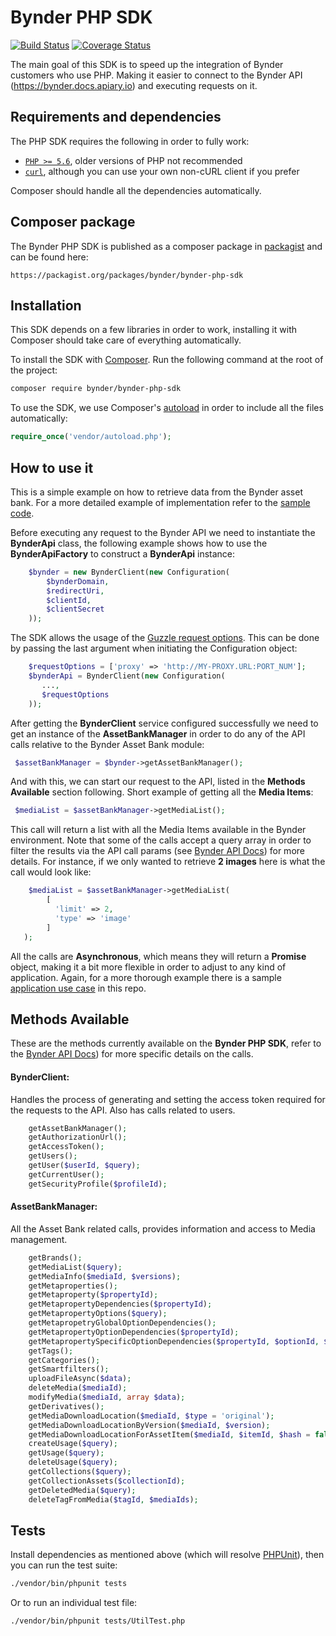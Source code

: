 # Bynder PHP SDK
[![Build Status](https://travis-ci.org/Bynder/bynder-php-sdk.svg?branch=master)](https://travis-ci.org/Bynder/bynder-php-sdk)
[![Coverage Status](https://coveralls.io/repos/github/Bynder/bynder-php-sdk/badge.svg)](https://coveralls.io/github/Bynder/bynder-php-sdk)

The main goal of this SDK is to speed up the integration of Bynder customers who use PHP. Making it easier to connect to the Bynder API (https://bynder.docs.apiary.io) and executing requests on it.

## Requirements and dependencies

The PHP SDK requires the following in order to fully work:

- [`PHP >= 5.6`](https://secure.php.net/manual/en/book.curl.php), older versions of PHP not recommended
- [`curl`](https://secure.php.net/manual/en/book.curl.php), although you can use your own non-cURL client if you prefer

Composer should handle all the dependencies automatically.

## Composer package

The Bynder PHP SDK is published as a composer package in [packagist](https://packagist.org) and can be found here:

```
https://packagist.org/packages/bynder/bynder-php-sdk
```

## Installation

This SDK depends on a few libraries in order to work, installing it with Composer should take care of everything automatically.

To install the SDK with [Composer](http://getcomposer.org/). Run the following command at the root of the project:

```bash
composer require bynder/bynder-php-sdk
```

To use the SDK, we use Composer's [autoload](https://getcomposer.org/doc/00-intro.md#autoloading) in order to include all the files automatically:

```php
require_once('vendor/autoload.php');
```

## How to use it

This is a simple example on how to retrieve data from the Bynder asset bank. For a more detailed example of implementation refer to the [sample code](https://github.com/Bynder/bynder-php-sdk/blob/master/sample/sample.php).

Before executing any request to the Bynder API we need to instantiate the **BynderApi** class, the following example shows how to use the **BynderApiFactory** to construct a **BynderApi** instance:
```php
    $bynder = new BynderClient(new Configuration(
        $bynderDomain,
        $redirectUri,
        $clientId,
        $clientSecret
    ));
```

The SDK allows the usage of the [Guzzle request options](http://docs.guzzlephp.org/en/latest/request-options.html).
This can be done by passing the last argument when initiating the
Configuration object:

```php
    $requestOptions = ['proxy' => 'http://MY-PROXY.URL:PORT_NUM'];
    $bynderApi = BynderClient(new Configuration(
       ...,
       $requestOptions
    ));

```

After getting the **BynderClient** service configured successfully we need to get an instance of the **AssetBankManager** in order to do any of the API calls relative to the Bynder Asset Bank module:

```php
 $assetBankManager = $bynder->getAssetBankManager();
```
And with this, we can start our request to the API, listed in the **Methods Available** section following. Short example of getting all the **Media Items**:

```php
 $mediaList = $assetBankManager->getMediaList();
```
This call will return a list with all the Media Items available in the Bynder environment. Note that some of the calls accept a query array in order to filter the results via the API call params (see [Bynder API Docs](http://docs.bynder.apiary.io/)) for more details.
For instance, if we only wanted to retrieve **2 images** here is what the call would look like:
```php
    $mediaList = $assetBankManager->getMediaList(
        [
          'limit' => 2,
          'type' => 'image'
        ]
   );
```

All the calls are **Asynchronous**, which means they will return a **Promise** object, making it a bit more flexible in order to adjust to any kind of application.
Again, for a more thorough example there is a sample [application use case](sample/sample.php) in this repo.

## Methods Available
These are the methods currently available on the **Bynder PHP SDK**, refer to the [Bynder API Docs](http://docs.bynder.apiary.io/)) for more specific details on the calls.

#### BynderClient:
Handles the process of generating and setting the access token required for the
requests to the API. Also has calls related to users.
```php
    getAssetBankManager();
    getAuthorizationUrl();
    getAccessToken();
    getUsers();
    getUser($userId, $query);
    getCurrentUser();
    getSecurityProfile($profileId);
```


#### AssetBankManager:
All the Asset Bank related calls, provides information and access to
Media management.
```php
    getBrands();
    getMediaList($query);
    getMediaInfo($mediaId, $versions);
    getMetaproperties();
    getMetaproperty($propertyId);
    getMetapropertyDependencies($propertyId);
    getMetapropertyOptions($query);
    getMetapropetryGlobalOptionDependencies();
    getMetapropertyOptionDependencies($propertyId);
    getMetapropertySpecificOptionDependencies($propertyId, $optionId, $query);
    getTags();
    getCategories();
    getSmartfilters();
    uploadFileAsync($data);
    deleteMedia($mediaId);
    modifyMedia($mediaId, array $data);
    getDerivatives();
    getMediaDownloadLocation($mediaId, $type = 'original');
    getMediaDownloadLocationByVersion($mediaId, $version);
    getMediaDownloadLocationForAssetItem($mediaId, $itemId, $hash = false);
    createUsage($query);
    getUsage($query);
    deleteUsage($query);
    getCollections($query);
    getCollectionAssets($collectionId);
    getDeletedMedia($query);
    deleteTagFromMedia($tagId, $mediaIds);
```

## Tests

Install dependencies as mentioned above (which will resolve [PHPUnit](http://packagist.org/packages/phpunit/phpunit)), then you can run the test suite:

```bash
./vendor/bin/phpunit tests
```

Or to run an individual test file:

```bash
./vendor/bin/phpunit tests/UtilTest.php
```
